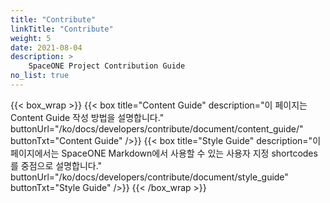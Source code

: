 ```yaml
---
title: "Contribute"
linkTitle: "Contribute"
weight: 5
date: 2021-08-04
description: >
    SpaceONE Project Contribution Guide
no_list: true
---
```


{{< box_wrap >}}
{{< box title="Content Guide" description="이 페이지는 Content Guide 작성 방법을 설명합니다." buttonUrl="/ko/docs/developers/contribute/document/content_guide/" buttonTxt="Content Guide" />}}
{{< box title="Style Guide" description="이 페이지에서는 SpaceONE Markdown에서 사용할 수 있는 사용자 지정 shortcodes를 중점으로 설명합니다." buttonUrl="/ko/docs/developers/contribute/document/style_guide" buttonTxt="Style Guide" />}}
{{< /box_wrap >}}
